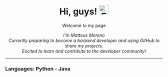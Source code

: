 <h1 align="center">
  Hi, guys!  <img src="https://github-production-user-asset-6210df.s3.amazonaws.com/24524555/238178097-766d336d-b87d-44ba-807c-c51de2bc6b4d.gif" alt="Emoji animado" width="30">
</h1>
<p align="center">
  Welcome to my page
</p>
<p align="center">
  <em>I'm Matteus Moreno</em><br>
  <em>Currently preparing to become a backend developer and using GitHub to share my projects.</em><br>
  <em>Excited to learn and contribute to the developer community!</em>
</p>
<hr>

<h3>Languages: Python - Java</h3> <h4></h4>



